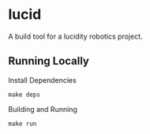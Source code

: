 # lucid
A build tool for a lucidity robotics project.

## Running Locally
Install Dependencies
```
make deps
```
Building and Running
```
make run
```

